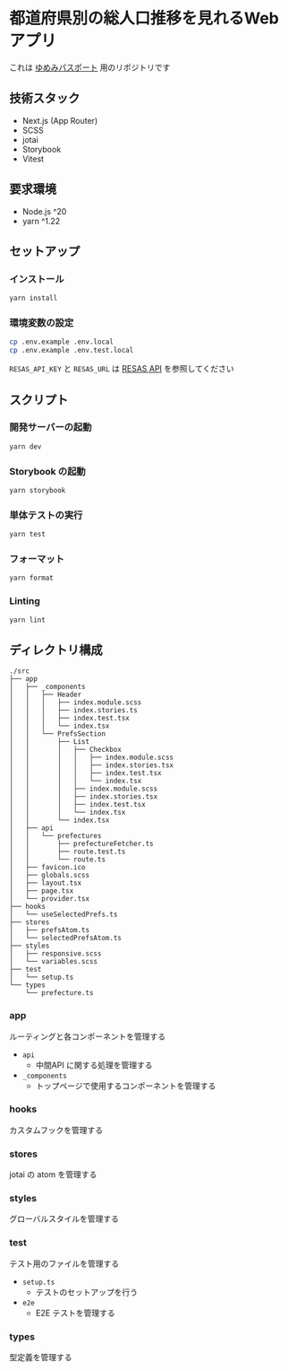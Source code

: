 # 都道府県別の総人口推移を見れるWebアプリ
これは [ゆめみパスポート](https://hrmos.co/pages/yumemi/jobs/101000000010) 用のリポジトリです

## 技術スタック
- Next.js (App Router)
- SCSS
- jotai
- Storybook
- Vitest

## 要求環境
- Node.js ^20
- yarn ^1.22

## セットアップ
### インストール
```bash
yarn install
```

### 環境変数の設定
```bash
cp .env.example .env.local
cp .env.example .env.test.local
```

`RESAS_API_KEY` と `RESAS_URL` は [RESAS API](https://opendata.resas-portal.go.jp/docs/api/v1/index.html) を参照してください

## スクリプト
### 開発サーバーの起動
```bash
yarn dev
```

### Storybook の起動
```bash
yarn storybook
```

### 単体テストの実行
```bash
yarn test
```

### フォーマット
```bash
yarn format
```

### Linting
```bash
yarn lint
```


## ディレクトリ構成
```
./src
├── app
│   ├── _components
│   │   ├── Header
│   │   │   ├── index.module.scss
│   │   │   ├── index.stories.ts
│   │   │   ├── index.test.tsx
│   │   │   └── index.tsx
│   │   └── PrefsSection
│   │       ├── List
│   │       │   ├── Checkbox
│   │       │   │   ├── index.module.scss
│   │       │   │   ├── index.stories.tsx
│   │       │   │   ├── index.test.tsx
│   │       │   │   └── index.tsx
│   │       │   ├── index.module.scss
│   │       │   ├── index.stories.tsx
│   │       │   ├── index.test.tsx
│   │       │   └── index.tsx
│   │       └── index.tsx
│   ├── api
│   │   └── prefectures
│   │       ├── prefectureFetcher.ts
│   │       ├── route.test.ts
│   │       └── route.ts
│   ├── favicon.ico
│   ├── globals.scss
│   ├── layout.tsx
│   ├── page.tsx
│   └── provider.tsx
├── hooks
│   └── useSelectedPrefs.ts
├── stores
│   ├── prefsAtom.ts
│   └── selectedPrefsAtom.ts
├── styles
│   ├── responsive.scss
│   └── variables.scss
├── test
│   └── setup.ts
└── types
    └── prefecture.ts
```

### app
ルーティングと各コンポーネントを管理する

- `api`
  - 中間API に関する処理を管理する
- `_components`
  - トップページで使用するコンポーネントを管理する

### hooks
カスタムフックを管理する

### stores
jotai の atom を管理する

### styles
グローバルスタイルを管理する

### test
テスト用のファイルを管理する

- `setup.ts`
  - テストのセットアップを行う
- `e2e`
  - E2E テストを管理する

### types
型定義を管理する
